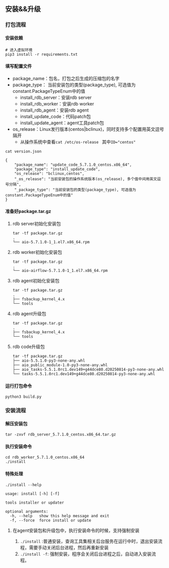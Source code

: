 ## 安装&&升级

###  打包流程

#### 安装依赖

```shell
# 进入虚拟环境
pip3 install -r requirements.txt
```

#### 填写配置文件

- package_name：包名，打包之后生成的压缩包的名字
- package_type： 当前安装包的类型(package_type), 可选值为 constant.PackageTypeEnum中的值
  - install_rdb_server：安装rdb server
  - install_rdb_worker：安装rdb worker
  - install_rdb_agent：安装rdb agent
  - install_update_code：代码patch包
  - install_update_agent：agent工具patch包
- os_release：Linux发行版本(centos|bclinux)，同时支持多个配置用英文逗号隔开
  - 从操作系统中查看`cat /etc/os-release ` 其中`ID="centos"`

```shell
cat version.json

{
    "package_name": "update_code_5.7.1.0_centos.x86_64",
    "package_type": "install_update_code",
    "os_release": "bclinux,centos",
    "_os_release": "当前安装包的操作系统版本(os_release), 多个值中间用英文逗号分隔",
    "_package_type": "当前安装包的类型(package_type), 可选值为 constant.PackageTypeEnum中的值"
}
```

#### 准备好package.tar.gz

1. rdb server初始化安装包

   ```shell
   tar -tf package.tar.gz
   .
   └── aio-5.7.1.0-1_1.el7.x86_64.rpm
   ```

2. rdb worker初始化安装包

   ```shell
   tar -tf package.tar.gz
   .
   └── aio-airflow-5.7.1.0-1_1.el7.x86_64.rpm
   ```

3. rdb agent初始化安装包

   ```shell
   tar -tf package.tar.gz
   .
   ├── fsbackup_kernel_4.x
   └── tools
   ```

4. rdb agent升级包

   ```shell
   tar -tf package.tar.gz
   .
   ├── fsbackup_kernel_4.x
   └── tools
   ```

5. rdb code升级包

   ```shell
   tar -tf package.tar.gz
   ├── aio-5.5.1.0-py3-none-any.whl
   ├── aio_public_module-1.0-py3-none-any.whl
   ├── aio_tasks-5.5.1.0rc1.dev149+g44dce80.d20250814-py3-none-any.whl
   └── tasks-5.5.1.0rc1.dev149+g44dce80.d20250814-py3-none-any.whl
   ```

#### 运行打包命令

```shell
python3 build.py
```

### 安装流程

#### 解压安装包

```shell
tar -zxvf rdb_server_5.7.1.0_centos.x86_64.tar.gz
```

#### 执行安装命令

```shell
cd rdb_worker_5.7.1.0_centos.x86_64
./install
```

#### 特殊处理

```shell
./install --help

usage: install [-h] [-f]

tools installer or updater

optional arguments:
  -h, --help   show this help message and exit
  -f, --force  force install or update
```

1. 在agent安装包和升级包中，执行安装命令的时候，支持强制安装

   1. `./install` :普通安装，查询工具集相关后台服务在运行中时，退出安装流程，需要手动关闭后台进程，然后再重新安装
   2. `./install -f`: 强制安装，程序会关闭后台进程之后，自动进入安装流程。
